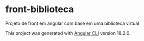 # front-biblioteca
Projeto de front em angular com base em uma biblioteca virtual

This project was generated with [Angular CLI](https://github.com/angular/angular-cli) version 18.2.0.